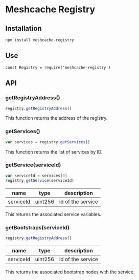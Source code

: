 
# Meshcache Registry


## Installation

```
npm install meshcache-registry
```

## Use

```
const Registry = require('meshcache-registry')
```


## API


### getRegistryAddress()

```javascript
registry.getRegistryAddress()

```

This function returns the address of the registry. 

### getServices()

```javascript
var services = registry.getServices()
```
This function returns the list of services by ID. 


### getService(serviceId)
```javascript
var serviceId = services[0]
registry.getService(serviceId)
```
| name  |  type |  description  
|---    |---    |     ---         |
|  serviceId | uint256  |  id of the service |

This returns the associated service variables.



### getBootstraps(serviceId)
```javascript
registry.getRegistryAddress()
```
| name  |  type |  description  
|---    |---    |     ---         |
|  serviceId | uint256  |  id of the service |

This returns the associated bootstrap nodes with the service.





